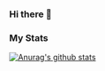 ### Hi there 👋

<!--
**daikidaxi/daikidaxi** is a ✨ _special_ ✨ repository because its `README.md` (this file) appears on your GitHub profile.

Here are some ideas to get you started:

- 🔭 I’m currently working on ...
- 🌱 I’m currently learning ...
- 👯 I’m looking to collaborate on ...
- 🤔 I’m looking for help with ...
- 💬 Ask me about ...
- 📫 How to reach me: ...
- 😄 Pronouns: ...
- ⚡ Fun fact: ...
-->

### My Stats
[![Anurag's github stats](https://github-readme-stats.vercel.app/api?username=daikidaxi)](https://github.com/daikidaxi)
